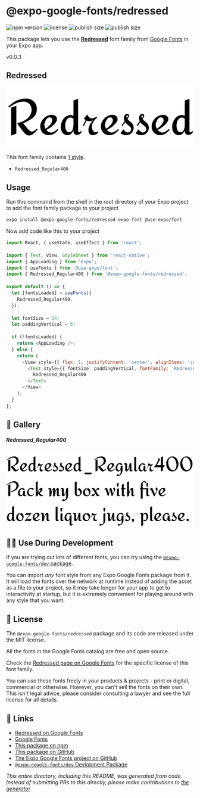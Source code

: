 # @expo-google-fonts/redressed

![npm version](https://flat.badgen.net/npm/v/@expo-google-fonts/redressed)
![license](https://flat.badgen.net/github/license/expo/google-fonts)
![publish size](https://flat.badgen.net/packagephobia/install/@expo-google-fonts/redressed)
![publish size](https://flat.badgen.net/packagephobia/publish/@expo-google-fonts/redressed)

This package lets you use the [**Redressed**](https://fonts.google.com/specimen/Redressed) font family from [Google Fonts](https://fonts.google.com/) in your Expo app.

v0.0.3

## Redressed

![Redressed](./font-family.png)

This font family contains [1 style](#-gallery).

- `Redressed_Regular400`

## Usage

Run this command from the shell in the root directory of your Expo project to add the font family package to your project
```sh
expo install @expo-google-fonts/redressed expo-font @use-expo/font
```

Now add code like this to your project
```js
import React, { useState, useEffect } from 'react';

import { Text, View, StyleSheet } from 'react-native';
import { AppLoading } from 'expo';
import { useFonts } from '@use-expo/font';
import { Redressed_Regular400 } from '@expo-google-fonts/redressed';

export default () => {
  let [fontsLoaded] = useFonts({
    Redressed_Regular400,
  });

  let fontSize = 24;
  let paddingVertical = 6;

  if (!fontsLoaded) {
    return <AppLoading />;
  } else {
    return (
      <View style={{ flex: 1, justifyContent: 'center', alignItems: 'center' }}>
        <Text style={{ fontSize, paddingVertical, fontFamily: 'Redressed_Regular400' }}>
          Redressed_Regular400
        </Text>
      </View>
    );
  }
};

```

## 🔡 Gallery

##### Redressed_Regular400
![Redressed_Regular400](./b7da182df7a86a14b448d200c3efd866dca0885111c28fce6449cf8aef103e77.ttf.png)


## 👩‍💻 Use During Development

If you are trying out lots of different fonts, you can try using the [`@expo-google-fonts/dev` package](https://github.com/expo/google-fonts/tree/master/font-packages/dev#readme).

You can import *any* font style from any Expo Google Fonts package from it. It will load the fonts
over the network at runtime instead of adding the asset as a file to your project, so it may take longer
for your app to get to interactivity at startup, but it is extremely convenient
for playing around with any style that you want.

## 📖 License

The `@expo-google-fonts/redressed` package and its code are released under the MIT license.

All the fonts in the Google Fonts catalog are free and open source.

Check the [Redressed page on Google Fonts](https://fonts.google.com/specimen/Redressed) for the specific license of this font family.

You can use these fonts freely in your products & projects - print or digital, commercial or otherwise. However, you can't sell the fonts on their own. This isn't legal advice, please consider consulting a lawyer and see the full license for all details.

## 🔗 Links

- [Redressed on Google Fonts](https://fonts.google.com/specimen/Redressed)
- [Google Fonts](https://fonts.google.com/)
- [This package on npm](https://www.npmjs.com/package/@expo-google-fonts/redressed)
- [This package on GitHub](https://github.com/expo/google-fonts/tree/master/font-packages/redressed)
- [The Expo Google Fonts project on GitHub](https://github.com/expo/google-fonts)
- [`@expo-google-fonts/dev` Devlopment Package](https://github.com/expo/google-fonts/tree/master/font-packages/dev)


*This entire directory, including this README, was generated from code. Instead of submitting PRs to this directly, please make contributions to [the generator](https://github.com/expo/google-fonts/tree/master/packages/generator)*
